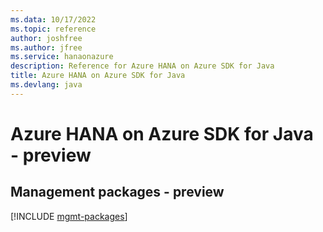```yaml
---
ms.data: 10/17/2022
ms.topic: reference
author: joshfree
ms.author: jfree
ms.service: hanaonazure
description: Reference for Azure HANA on Azure SDK for Java
title: Azure HANA on Azure SDK for Java
ms.devlang: java
---
```

# Azure HANA on Azure SDK for Java - preview

## Management packages - preview
[!INCLUDE [mgmt-packages](hana-on-azure-mgmt-index.md)]